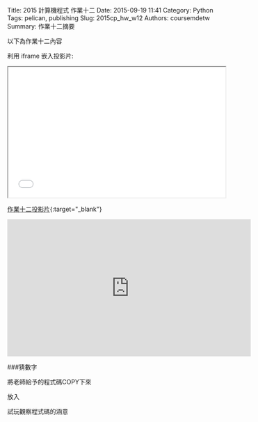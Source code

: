 Title: 2015 計算機程式 作業十二
Date: 2015-09-19 11:41
Category: Python
Tags: pelican, publishing
Slug: 2015cp_hw_w12
Authors: coursemdetw
Summary: 作業十二摘要

以下為作業十二內容

利用 iframe 嵌入投影片:

<iframe src="40423114_cp_w12_p.html" width="500" height="300"></iframe>

[作業十二投影片](40423114_cp_w12_p.html){:target="_blank"}


<iframe width="560" height="315" src="https://www.youtube.com/embed/n7kStyh6Ahk" frameborder="0" allowfullscreen></iframe>

###猜數字

將老師給予的程式碼COPY下來

放入

試玩觀察程式碼的涵意




</script>

